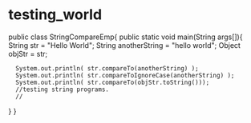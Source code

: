 # testing_world
public class StringCompareEmp{
   public static void main(String args[]){
      String str = "Hello World";
      String anotherString = "hello world";
      Object objStr = str;

      System.out.println( str.compareTo(anotherString) );
      System.out.println( str.compareToIgnoreCase(anotherString) );
      System.out.println( str.compareTo(objStr.toString()));
      //testing string programs.
      //
   }
}
